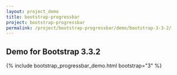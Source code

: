 ```yaml
---
layout: project_demo
title: bootstrap-progressbar
project: bootstrap-progressbar
permalink: /project/bootstrap-progressbar/demo/bootstrap-3-3-2/
---
```


<script type="text/javascript">
    loadCSS("{{ page.url }}../css/bootstrap-progressbar-3.3.2.css")
</script>

<h2 class="text-center">Demo for Bootstrap 3.3.2</h2>

{% include bootstrap_progressbar_demo.html bootstrap="3" %}
